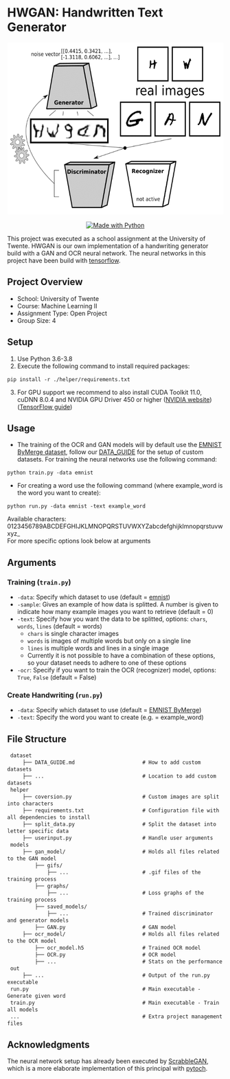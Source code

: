 # HWGAN: Handwritten Text Generator

<p align="center">
  <img height="400" width="auto" src="image/HWGAN.gif">
</p>

<p align="center">
  <a aria-label="Python_shield" href="https://www.python.org/" target="_blank">
    <img alt="Made with Python" src="http://ForTheBadge.com/images/badges/made-with-python.svg" target="_blank" />
  </a>
</p>

This project was executed as a school assignment at the University of Twente. HWGAN is our own implementation of a handwriting generator build with a GAN and OCR neural network. The neural networks in this project have been build with [tensorflow](https://github.com/tensorflow/tensorflow).

## Project Overview

- School: University of Twente
- Course: Machine Learning II
- Assignment Type: Open Project
- Group Size: 4

## Setup

1. Use Python 3.6-3.8
2. Execute the following command to install required packages:

```
pip install -r ./helper/requirements.txt
```

3. For GPU support we recommend to also install CUDA Toolkit 11.0, cuDNN 8.0.4 and NVIDIA GPU Driver 450 or higher ([NVIDIA website](https://developer.nvidia.com/cuda-toolkit))([TensorFlow guide](https://www.tensorflow.org/install/gpu))

## Usage

- The training of the OCR and GAN models will by default use the [EMNIST ByMerge dataset](https://www.nist.gov/itl/products-and-services/emnist-dataset), follow our [DATA_GUIDE](dataset/DATA_GUIDE.md) for the setup of custom datasets. For training the neural networks use the following command:

```
python train.py -data emnist
```

- For creating a word use the following command (where example_word is the word you want to create):

```
python run.py -data emnist -text example_word
```
Available characters: 0123456789ABCDEFGHIJKLMNOPQRSTUVWXYZabcdefghijklmnopqrstuvwxyz\_  
For more specific options look below at arguments

## Arguments

### Training (`train.py`)

- `-data`: Specify which dataset to use (default = [emnist](https://www.nist.gov/itl/products-and-services/emnist-dataset))
- `-sample`: Gives an example of how data is splitted. A number is given to indicate how many example images you want to retrieve (default = 0)
- `-text`: Specify how you want the data to be splitted, options: `chars`, `words`, `lines` (default = words)
  - `chars` is single character images
  - `words` is images of multiple words but only on a single line
  - `lines` is multiple words and lines in a single image
  - Currently it is not possible to have a combination of these options, so your dataset needs to adhere to one of these options
- `-ocr`: Specify if you want to train the OCR (recognizer) model, options: `True`, `False` (default = False)

### Create Handwriting (`run.py`)

- `-data`: Specify which dataset to use (default = [EMNIST ByMerge](https://www.nist.gov/itl/products-and-services/emnist-dataset))
- `-text`: Specify the word you want to create (e.g. = example_word)

## File Structure

     dataset
         ├── DATA_GUIDE.md                      # How to add custom datasets
         ├── ...                                # Location to add custom datasets
     helper
         ├── coversion.py                       # Custom images are split into characters
         ├── requirements.txt                   # Configuration file with all dependencies to install
         ├── split_data.py                      # Split the dataset into letter specific data
         ├── userinput.py                       # Handle user arguments
     models
         ├── gan_model/                         # Holds all files related to the GAN model
             ├── gifs/
                 ├── ...                        # .gif files of the training process
             ├── graphs/
                 ├── ...                        # Loss graphs of the training process
             ├── saved_models/
                 ├── ...                        # Trained discriminator and generator models
             ├── GAN.py                         # GAN model
         ├── ocr_model/                         # Holds all files related to the OCR model
             ├── ocr_model.h5                   # Trained OCR model
             ├── OCR.py                         # OCR model
             ├── ...                            # Stats on the performance
     out
         ├── ...                                # Output of the run.py executable
     run.py                                     # Main executable - Generate given word
     train.py                                   # Main executable - Train all models
     ...                                        # Extra project management files

## Acknowledgments

The neural network setup has already been executed by [ScrabbleGAN](https://github.com/amzn/convolutional-handwriting-gan), which is a more elaborate implementation of this principal with [pytoch](https://github.com/pytorch/pytorch).
